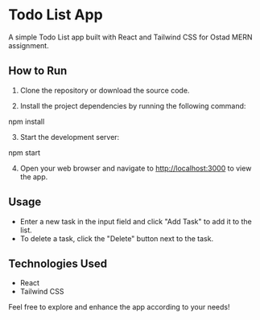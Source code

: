 # Todo List App

A simple Todo List app built with React and Tailwind CSS for Ostad MERN assignment.

## How to Run

1. Clone the repository or download the source code.

2. Install the project dependencies by running the following command:

npm install

3. Start the development server:

npm start

4. Open your web browser and navigate to [http://localhost:3000](http://localhost:3000) to view the app.

## Usage

- Enter a new task in the input field and click "Add Task" to add it to the list.
- To delete a task, click the "Delete" button next to the task.

## Technologies Used

- React
- Tailwind CSS

Feel free to explore and enhance the app according to your needs!
